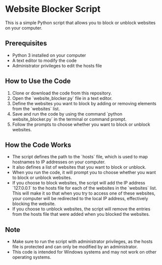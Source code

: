 </head>
  <body>
    <h1>Website Blocker Script</h1>
    <p>This is a simple Python script that allows you to block or unblock websites on your computer.</p>
    <h2>Prerequisites</h2>
    <ul>
      <li>Python 3 installed on your computer</li>
      <li>A text editor to modify the code</li>
      <li>Administrator privileges to edit the hosts file</li>
    </ul>
    <h2>How to Use the Code</h2>
    <ol>
      <li>Clone or download the code from this repository.</li>
      <li>Open the `website_blocker.py` file in a text editor.</li>
      <li>Define the websites you want to block by adding or removing elements from the `websites` list.</li>
      <li>Save and run the code by using the command `python website_blocker.py` in the terminal or command prompt.</li>
      <li>Follow the prompts to choose whether you want to block or unblock websites.</li>
    </ol>
    <h2>How the Code Works</h2>
    <ul>
      <li>The script defines the path to the `hosts` file, which is used to map hostnames to IP addresses on your computer.</li>
      <li>It also defines a list of websites that you want to block or unblock.</li>
      <li>When you run the code, it will prompt you to choose whether you want to block or unblock websites.</li>
      <li>If you choose to block websites, the script will add the IP address `127.0.0.1` to the hosts file for each of the websites in the `websites` list. This will make it so that when you try to access one of these websites, your computer will be redirected to the local IP address, effectively blocking the website.</li>
      <li>If you choose to unblock websites, the script will remove the entries from the hosts file that were added when you blocked the websites.</li>
    </ul>
    <h2>Note</h2>
    <ul>
      <li>Make sure to run the script with administrator privileges, as the hosts file is protected and can only be modified by an administrator.</li>
      <li>This code is intended for Windows systems and may not work on other operating systems.</li>
    </ul>
  </body>
</html>
